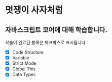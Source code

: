 # 멋쟁이 사자처럼
## 자바스크립트 코어에 대해 학습합니다.

학습이 완료된 항목은 체크박스로 표시됩니다.

- [X] Code Structure
- [X] Variable
- [X] Strict Mode
- [X] Global This
- [X] Data Types